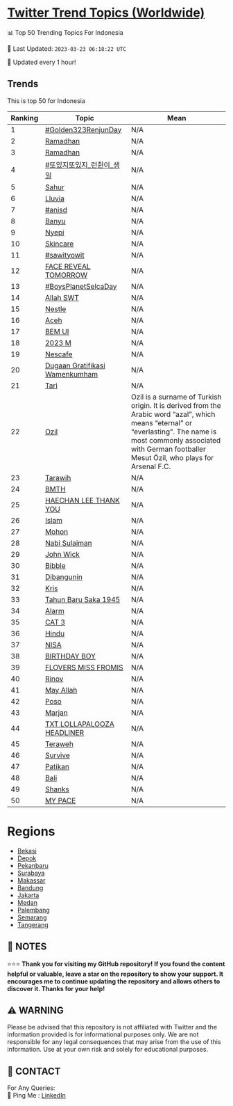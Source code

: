 [Twitter Trend Topics (Worldwide)](https://github.com/ErcinDedeoglu/Twitter-Trend-Topics)
==========


📊 Top 50 Trending Topics For Indonesia

📆 Last Updated: `2023-03-23 06:18:22 UTC`

🔧 Updated every 1 hour!


## Trends

This is top 50 for Indonesia

| Ranking | Topic | Mean |
| ------- | ------------ | ------------ |
| 1 | [#Golden323RenjunDay](http://twitter.com/search?q=%23Golden323RenjunDay) | N/A |
| 2 | [Ramadhan](http://twitter.com/search?q=Ramadhan) | N/A |
| 3 | [Ramadhan](http://twitter.com/search?q=Ramadhan) | N/A |
| 4 | [#또있지또있지_런쥔이_생일](http://twitter.com/search?q=%23%eb%98%90%ec%9e%88%ec%a7%80%eb%98%90%ec%9e%88%ec%a7%80_%eb%9f%b0%ec%a5%94%ec%9d%b4_%ec%83%9d%ec%9d%bc) | N/A |
| 5 | [Sahur](http://twitter.com/search?q=Sahur) | N/A |
| 6 | [Lluvia](http://twitter.com/search?q=Lluvia) | N/A |
| 7 | [#anisd](http://twitter.com/search?q=%23anisd) | N/A |
| 8 | [Banyu](http://twitter.com/search?q=Banyu) | N/A |
| 9 | [Nyepi](http://twitter.com/search?q=Nyepi) | N/A |
| 10 | [Skincare](http://twitter.com/search?q=Skincare) | N/A |
| 11 | [#sawityowit](http://twitter.com/search?q=%23sawityowit) | N/A |
| 12 | [FACE REVEAL TOMORROW](http://twitter.com/search?q=FACE+REVEAL+TOMORROW) | N/A |
| 13 | [#BoysPlanetSelcaDay](http://twitter.com/search?q=%23BoysPlanetSelcaDay) | N/A |
| 14 | [Allah SWT](http://twitter.com/search?q=Allah+SWT) | N/A |
| 15 | [Nestle](http://twitter.com/search?q=Nestle) | N/A |
| 16 | [Aceh](http://twitter.com/search?q=Aceh) | N/A |
| 17 | [BEM UI](http://twitter.com/search?q=BEM+UI) | N/A |
| 18 | [2023 M](http://twitter.com/search?q=2023+M) | N/A |
| 19 | [Nescafe](http://twitter.com/search?q=Nescafe) | N/A |
| 20 | [Dugaan Gratifikasi Wamenkumham](http://twitter.com/search?q=Dugaan+Gratifikasi+Wamenkumham) | N/A |
| 21 | [Tari](http://twitter.com/search?q=Tari) | N/A |
| 22 | [Ozil](http://twitter.com/search?q=Ozil) | Ozil is a surname of Turkish origin. It is derived from the Arabic word “azal”, which means “eternal” or “everlasting”. The name is most commonly associated with German footballer Mesut Özil, who plays for Arsenal F.C. |
| 23 | [Tarawih](http://twitter.com/search?q=Tarawih) | N/A |
| 24 | [BMTH](http://twitter.com/search?q=BMTH) | N/A |
| 25 | [HAECHAN LEE THANK YOU](http://twitter.com/search?q=HAECHAN+LEE+THANK+YOU) | N/A |
| 26 | [Islam](http://twitter.com/search?q=Islam) | N/A |
| 27 | [Mohon](http://twitter.com/search?q=Mohon) | N/A |
| 28 | [Nabi Sulaiman](http://twitter.com/search?q=Nabi+Sulaiman) | N/A |
| 29 | [John Wick](http://twitter.com/search?q=John+Wick) | N/A |
| 30 | [Bibble](http://twitter.com/search?q=Bibble) | N/A |
| 31 | [Dibangunin](http://twitter.com/search?q=Dibangunin) | N/A |
| 32 | [Kris](http://twitter.com/search?q=Kris) | N/A |
| 33 | [Tahun Baru Saka 1945](http://twitter.com/search?q=Tahun+Baru+Saka+1945) | N/A |
| 34 | [Alarm](http://twitter.com/search?q=Alarm) | N/A |
| 35 | [CAT 3](http://twitter.com/search?q=CAT+3) | N/A |
| 36 | [Hindu](http://twitter.com/search?q=Hindu) | N/A |
| 37 | [NISA](http://twitter.com/search?q=NISA) | N/A |
| 38 | [BIRTHDAY BOY](http://twitter.com/search?q=BIRTHDAY+BOY) | N/A |
| 39 | [FLOVERS MISS FROMIS](http://twitter.com/search?q=FLOVERS+MISS+FROMIS) | N/A |
| 40 | [Rinov](http://twitter.com/search?q=Rinov) | N/A |
| 41 | [May Allah](http://twitter.com/search?q=May+Allah) | N/A |
| 42 | [Poso](http://twitter.com/search?q=Poso) | N/A |
| 43 | [Marjan](http://twitter.com/search?q=Marjan) | N/A |
| 44 | [TXT LOLLAPALOOZA HEADLINER](http://twitter.com/search?q=TXT+LOLLAPALOOZA+HEADLINER) | N/A |
| 45 | [Teraweh](http://twitter.com/search?q=Teraweh) | N/A |
| 46 | [Survive](http://twitter.com/search?q=Survive) | N/A |
| 47 | [Patikan](http://twitter.com/search?q=Patikan) | N/A |
| 48 | [Bali](http://twitter.com/search?q=Bali) | N/A |
| 49 | [Shanks](http://twitter.com/search?q=Shanks) | N/A |
| 50 | [MY PACE](http://twitter.com/search?q=MY+PACE) | N/A |



# Regions

* [Bekasi](</Indonesia/Bekasi.md>)
* [Depok](</Indonesia/Depok.md>)
* [Pekanbaru](</Indonesia/Pekanbaru.md>)
* [Surabaya](</Indonesia/Surabaya.md>)
* [Makassar](</Indonesia/Makassar.md>)
* [Bandung](</Indonesia/Bandung.md>)
* [Jakarta](</Indonesia/Jakarta.md>)
* [Medan](</Indonesia/Medan.md>)
* [Palembang](</Indonesia/Palembang.md>)
* [Semarang](</Indonesia/Semarang.md>)
* [Tangerang](</Indonesia/Tangerang.md>)



## 📝 NOTES

⭐⭐⭐ **Thank you for visiting my GitHub repository! If you found the content helpful or valuable, leave a star on the repository to show your support. It encourages me to continue updating the repository and allows others to discover it. Thanks for your help!**


## ⚠️ WARNING

Please be advised that this repository is not affiliated with Twitter and the information provided is for informational purposes only. We are not responsible for any legal consequences that may arise from the use of this information. Use at your own risk and solely for educational purposes.


## 📨 CONTACT

 For Any Queries:  
            🏓 Ping Me : [LinkedIn](https://www.linkedin.com/in/ercindedeoglu/)
